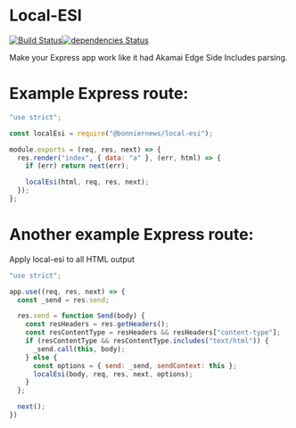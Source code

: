 Local-ESI
=========

[![Build Status](https://travis-ci.org/BonnierNews/local-esi.svg?branch=master)](https://travis-ci.org/BonnierNews/local-esi)[![dependencies Status](https://david-dm.org/BonnierNews/local-esi/status.svg)](https://david-dm.org/BonnierNews/local-esi)

Make your Express app work like it had Akamai Edge Side Includes parsing.

# Example Express route:

```javascript
"use strict";

const localEsi = require("@bonniernews/local-esi");

module.exports = (req, res, next) => {
  res.render("index", { data: "a" }, (err, html) => {
    if (err) return next(err);

    localEsi(html, req, res, next);
  });
};
```

# Another example Express route:

Apply local-esi to all HTML output

```javascript
"use strict";

app.use((req, res, next) => {
  const _send = res.send;

  res.send = function Send(body) {
    const resHeaders = res.getHeaders();
    const resContentType = resHeaders && resHeaders["content-type"];
    if (resContentType && resContentType.includes("text/html")) {
      _send.call(this, body);
    } else {
      const options = { send: _send, sendContext: this };
      localEsi(body, req, res, next, options);
    }
  };

  next();
})
```
